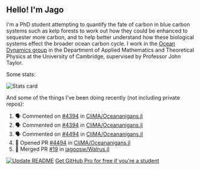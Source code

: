 ## Hello! I'm Jago

I'm a PhD student attempting to quantify the fate of carbon in blue carbon systems such as kelp forests to work out how they could be enhanced to sequester more carbon, and to help better understand how these biological systems effect the broader ocean carbon cycle. I work in the <a href="https://www.damtp.cam.ac.uk/user/jrt51/" class="emph">Ocean Dynamics group</a> in the Department of Applied Mathematics and Theoretical Physics at the University of Cambridge, supervised by Professor John Taylor.

Some stats:
<!--
![](https://raw.githubusercontent.com/jagoosw/jagoosw/main/profile-summary-card-output/nord_dark/0-profile-details.svg)
![](https://raw.githubusercontent.com/jagoosw/jagoosw/main/profile-summary-card-output/nord_dark/3-stats.svg)
![](https://raw.githubusercontent.com/jagoosw/jagoosw/main/profile-summary-card-output/nord_dark/4-productive-time.svg)
-->
![Stats card](https://github-readme-stats.vercel.app/api?username=jagoosw&count_private=true&show_icons=true&theme=transparent&hide_title=true&rank_icon=percentile&show=reviews)

And some of the things I've been doing recently (not including private repos):
<!--START_SECTION:activity-->
1. 🗣 Commented on [#4394](https://github.com/CliMA/Oceananigans.jl/pull/4394#issuecomment-2883445932) in [CliMA/Oceananigans.jl](https://github.com/CliMA/Oceananigans.jl)
2. 🗣 Commented on [#4394](https://github.com/CliMA/Oceananigans.jl/pull/4394#issuecomment-2880031982) in [CliMA/Oceananigans.jl](https://github.com/CliMA/Oceananigans.jl)
3. 🗣 Commented on [#4494](https://github.com/CliMA/Oceananigans.jl/pull/4494#issuecomment-2872773695) in [CliMA/Oceananigans.jl](https://github.com/CliMA/Oceananigans.jl)
4. 💪 Opened PR [#4494](https://github.com/CliMA/Oceananigans.jl/pull/4494) in [CliMA/Oceananigans.jl](https://github.com/CliMA/Oceananigans.jl)
5. 🎉 Merged PR [#19](https://github.com/jagoosw/Walrus.jl/pull/19) in [jagoosw/Walrus.jl](https://github.com/jagoosw/Walrus.jl)
<!--END_SECTION:activity-->


[![Update README](https://github.com/jagoosw/jagoosw/actions/workflows/update-readme.yml/badge.svg)](https://github.com/jagoosw/jagoosw/actions/workflows/update-readme.yml)
[Get GitHub Pro for free if you're a student](https://education.github.com/pack)

